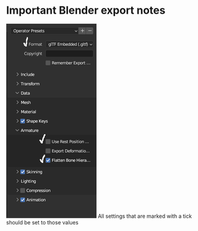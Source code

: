# Important Blender export notes
![](pictures/gltf_export.png)
All settings that are marked with a tick should be set to those values


